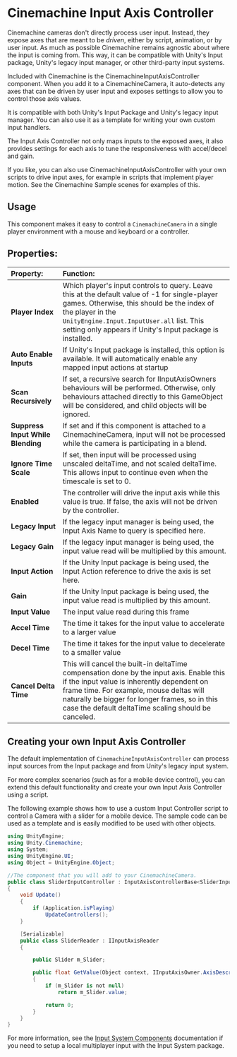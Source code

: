 # Cinemachine Input Axis Controller

Cinemachine cameras don't directly process user input. Instead, they expose axes that are meant to be _driven_, either by script, animation, or by user input. As much as possible Cinemachine remains agnostic about where the input is coming from. This way, it can be compatible with Unity's Input package, Unity's legacy input manager, or other third-party input systems.

Included with Cinemachine is the CinemachineInputAxisController component. When you add it to a CinemachineCamera, it auto-detects any axes that can be driven by user input and exposes settings to allow you to control those axis values.

It is compatible with both Unity's Input Package and Unity's legacy input manager. You can also use it as a template for writing your own custom input handlers.

The Input Axis Controller not only maps inputs to the exposed axes, it also provides settings for each axis to tune the responsiveness with accel/decel and gain.

If you like, you can also use CinemachineInputAxisController with your own scripts to drive input axes, for example in scripts that implement player motion. See the Cinemachine Sample scenes for examples of this.

## Usage

This component makes it easy to control a `CinemachineCamera` in a single player environment with a mouse and keyboard or a controller.

## Properties:

| **Property:** | **Function:** |
|:---|:---|
| __Player Index__ | Which player's input controls to query. Leave this at the default value of -1 for single-player games. Otherwise, this should be the index of the player in the `UnityEngine.Input.InputUser.all` list. This setting only appears if Unity's Input package is installed. |
| __Auto Enable Inputs__ | If Unity's Input package is installed, this option is available. It will automatically enable any mapped input actions at startup |
| __Scan Recursively__ | If set, a recursive search for IInputAxisOwners behaviours will be performed.  Otherwise, only behaviours attached directly to this GameObject will be considered, and child objects will be ignored. |
| __Suppress Input While Blending__ | If set and if this component is attached to a CinemachineCamera, input will not be processed while the camera is participating in a blend. |
| __Ignore Time Scale__ | If set, then input will be processed using unscaled deltaTime, and not scaled deltaTime.  This allows input to continue even when the timescale is set to 0. |
| __Enabled__ | The controller will drive the input axis while this value is true.  If false, the axis will not be driven by the controller. |
| __Legacy Input__ | If the legacy input manager is being used, the Input Axis Name to query is specified here. |
| __Legacy Gain__ | If the legacy input manager is being used, the input value read will be multiplied by this amount. |
| __Input Action__ | If the Unity Input package is being used, the Input Action reference to drive the axis is set here. |
| __Gain__ | If the Unity Input package is being used, the input value read is multiplied by this amount. |
| __Input Value__ | The input value read during this frame |
| __Accel Time__ | The time it takes for the input value to accelerate to a larger value |
| __Decel Time__ | The time it takes for the input value to decelerate to a smaller value |
| __Cancel Delta Time__ | This will cancel the built-in deltaTime compensation done by the input axis.  Enable this if the input value is inherently dependent on frame time.  For example, mouse deltas will naturally be bigger for longer frames, so in this case the default deltaTime scaling should be canceled. |

## Creating your own Input Axis Controller

The default implementation of `CinemachineInputAxisController` can process input sources from the Input package and from Unity's legacy input system.

For more complex scenarios (such as for a mobile device control), you can extend this default functionality and create your own Input Axis Controller using a script.

The following example shows how to use a custom Input Controller script to control a Camera with a slider for a mobile device. The sample code can be used as a template and is easily modified to be used with other objects.

```cs
using UnityEngine;
using Unity.Cinemachine;
using System;
using UnityEngine.UI;
using Object = UnityEngine.Object;

//The component that you will add to your CinemachineCamera.
public class SliderInputController : InputAxisControllerBase<SliderInputController.SliderReader>
{
    void Update()
    {
        if (Application.isPlaying)
            UpdateControllers();
    }

    [Serializable]
    public class SliderReader : IInputAxisReader
    {

        public Slider m_Slider;

        public float GetValue(Object context, IInputAxisOwner.AxisDescriptor.Hints hint)
        {
            if (m_Slider is not null)
                return m_Slider.value;

            return 0;
        }
    }
}
```

For more information, see the [Input System Components](InputSystemComponents.md) documentation if you need to setup a local multiplayer input with the Input System package.
